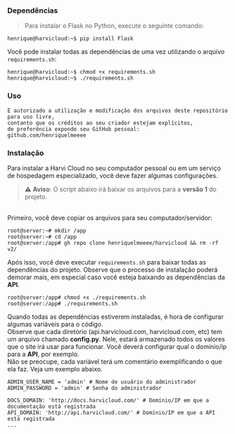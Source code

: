 ### Dependências

> Para instalar o Flask no Python, execute o seguinte comando:

```console
henrique@harvicloud:~$ pip install Flask
```

Você pode instalar todas as dependências de uma vez utilizando o arquivo `requirements.sh`:

```console
henrique@harvicloud:~$ chmod +x requirements.sh
henrique@harvicloud:~$ ./requirements.sh
```

### Uso

```
É autorizado a utilização e modificação dos arquivos deste repositório para uso livre, 
contanto que os créditos ao seu criador estejam explícitos, 
de preferência expondo seu GitHub pessoal:
github.com/henriquelmeeee
```

### Instalação

Para instalar a Harvi Cloud no seu computador pessoal ou em um serviço de hospedagem especializado, você deve fazer algumas configurações.

> :warning: **Aviso**: O script abaixo irá baixar os arquivos para a **versão 1** do projeto.

<br>Primeiro, você deve copiar os arquivos para seu computador/servidor:
```console
root@server:~# mkdir /app
root@server:~# cd /app
root@server:/app# gh repo clone henriquelmeeee/harvicloud && rm -rf v2/
```

Após isso, você deve executar ```requirements.sh``` para baixar todas as dependências do projeto. Observe que o processo de instalação poderá demorar mais, em especial caso você esteja baixando as dependências da **API**.

```console
root@server:/app# chmod +x ./requirements.sh
root@server:/app# ./requirements.sh
```

Quando todas as dependências estiverem instaladas, é hora de configurar algumas variáveis para o código.<br> Observe que cada diretório (api.harvicloud.com, harvicloud.com, etc) tem um arquivo chamado **config.py**. Nele, estará armazenado todos os valores que o site irá usar para funcionar. Você deverá configurar qual o domínio/ip para a **API**, por exemplo.<br>Não se preocupe, cada variável terá um comentário exemplificando o que ela faz. Veja um exemplo abaixo.

```
ADMIN_USER_NAME = 'admin' # Nome de usuário do administrador
ADMIN_PASSWORD = 'admin' # Senha do administrador

DOCS_DOMAIN: 'http://docs.harvicloud.com/' # Domínio/IP em que a documentação está registrada
API_DOMAIN: 'http://api.harvicloud.com/' # Domínio/IP em que a API está registrada
...
```
